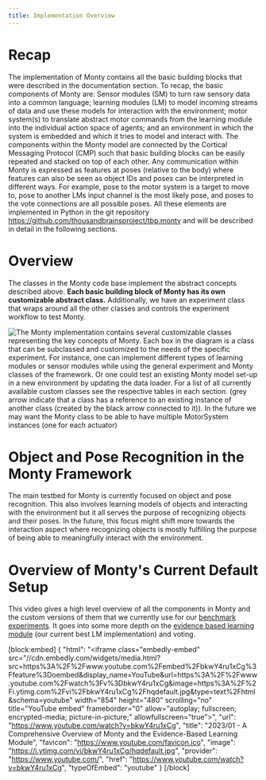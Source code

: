 ```yaml
---
title: Implementation Overview
---
```

# Recap

The implementation of Monty contains all the basic building blocks that were described in the documentation section. To recap, the basic components of Monty are: Sensor modules (SM) to turn raw sensory data into a common language; learning modules (LM) to model incoming streams of data and use these models for interaction with the environment; motor system(s) to translate abstract motor commands from the learning module into the individual action space of agents; and an environment in which the system is embedded and which it tries to model and interact with. The components within the Monty model are connected by the Cortical Messaging Protocol (CMP) such that basic building blocks can be easily repeated and stacked on top of each other. Any communication within Monty is expressed as features at poses (relative to the body) where features can also be seen as object IDs and poses can be interpreted in different ways. For example, pose to the motor system is a target to move to, pose to another LMs input channel is the most likely pose, and poses to the vote connections are all possible poses. All these elements are implemented in Python in the git repository <https://github.com/thousandbrainsproject/tbp.monty> and will be described in detail in the following sections.

# Overview

The classes in the Monty code base implement the abstract concepts described above. **Each basic building block of Monty has its own customizable abstract class.** Additionally, we have an experiment class that wraps around all the other classes and controls the experiment workflow to test Monty.

![The Monty implementation contains several customizable classes representing the key concepts of Monty. Each box in the diagram is a class that can be subclassed and customized to the needs of the specific experiment. For instance, one can implement different types of learning modules or sensor modules while using the general experiment and Monty classes of the framework. Or one could test an existing Monty model set-up in a new environment by updating the data loader. For a list of all currently available custom classes see the respective tables in each section. (grey arrow indicate that a class has a reference to an existing instance of another class (created by the black arrow connected to it)). In the future we may want the Monty class to be able to have multiple MotorSystem instances (one for each actuator)](../figures/how-monty-works/monty_classes.png)


# Object and Pose Recognition in the Monty Framework

The main testbed for Monty is currently focused on object and pose recognition. This also involves learning models of objects and interacting with the environment but it all serves the purpose of recognizing objects and their poses. In the future, this focus might shift more towards the interaction aspect where recognizing objects is mostly fulfilling the purpose of being able to meaningfully interact with the environment.

# Overview of Monty's Current Default Setup
This video gives a high level overview of all the components in Monty and the custom versions of them that we currently use for our [benchmark experiments](../overview/benchmark-experiments.md). It goes into some more depth on the [evidence based learning module](learning-module/evidence-based-learning-module.md) (our current best LM implementation) and voting.

[block:embed]
{
  "html": "<iframe class=\"embedly-embed\" src=\"//cdn.embedly.com/widgets/media.html?src=https%3A%2F%2Fwww.youtube.com%2Fembed%2FbkwY4ru1xCg%3Ffeature%3Doembed&display_name=YouTube&url=https%3A%2F%2Fwww.youtube.com%2Fwatch%3Fv%3DbkwY4ru1xCg&image=https%3A%2F%2Fi.ytimg.com%2Fvi%2FbkwY4ru1xCg%2Fhqdefault.jpg&type=text%2Fhtml&schema=youtube\" width=\"854\" height=\"480\" scrolling=\"no\" title=\"YouTube embed\" frameborder=\"0\" allow=\"autoplay; fullscreen; encrypted-media; picture-in-picture;\" allowfullscreen=\"true\"></iframe>",
  "url": "https://www.youtube.com/watch?v=bkwY4ru1xCg",
  "title": "2023/01 - A Comprehensive Overview of Monty and the Evidence-Based Learning Module",
  "favicon": "https://www.youtube.com/favicon.ico",
  "image": "https://i.ytimg.com/vi/bkwY4ru1xCg/hqdefault.jpg",
  "provider": "https://www.youtube.com/",
  "href": "https://www.youtube.com/watch?v=bkwY4ru1xCg",
  "typeOfEmbed": "youtube"
}
[/block]